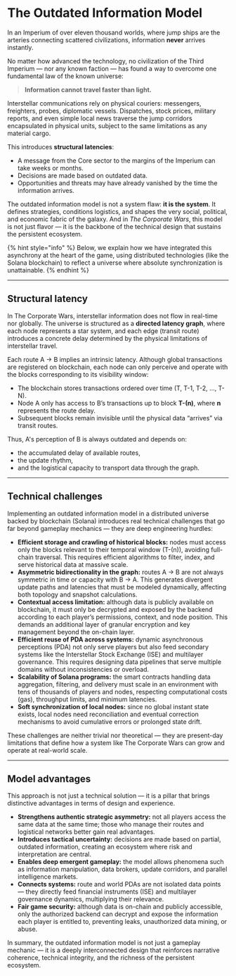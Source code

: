 # The Outdated Information Model

In an Imperium of over eleven thousand worlds, where jump ships are the arteries connecting scattered civilizations, information **never** arrives instantly.

No matter how advanced the technology, no civilization of the Third Imperium — nor any known faction — has found a way to overcome one fundamental law of the known universe:

> **Information cannot travel faster than light.**

Interstellar communications rely on physical couriers: messengers, freighters, probes, diplomatic vessels. Dispatches, stock prices, military reports, and even simple local news traverse the jump corridors encapsulated in physical units, subject to the same limitations as any material cargo.

This introduces **structural latencies**:

* A message from the Core sector to the margins of the Imperium can take weeks or months.
* Decisions are made based on outdated data.
* Opportunities and threats may have already vanished by the time the information arrives.

The outdated information model is not a system flaw: **it is the system**. It defines strategies, conditions logistics, and shapes the very social, political, and economic fabric of the galaxy. And in _The Corporate Wars_, this model is not just flavor — it is the backbone of the technical design that sustains the persistent ecosystem.

{% hint style="info" %}
Below, we explain how we have integrated this asynchrony at the heart of the game, using distributed technologies (like the Solana blockchain) to reflect a universe where absolute synchronization is unattainable.
{% endhint %}

***

## Structural latency

In The Corporate Wars, interstellar information does not flow in real-time nor globally. The universe is structured as a **directed latency graph**, where each node represents a star system, and each edge (transit route) introduces a concrete delay determined by the physical limitations of interstellar travel.

Each route A → B implies an intrinsic latency. Although global transactions are registered on blockchain, each node can only perceive and operate with the blocks corresponding to its visibility window:

* The blockchain stores transactions ordered over time (T, T-1, T-2, ..., T-N).
* Node A only has access to B’s transactions up to block **T-(n)**, where **n** represents the route delay.
* Subsequent blocks remain invisible until the physical data “arrives” via transit routes.

Thus, A's perception of B is always outdated and depends on:

* the accumulated delay of available routes,
* the update rhythm,
* and the logistical capacity to transport data through the graph.

***

## Technical challenges

Implementing an outdated information model in a distributed universe backed by blockchain (Solana) introduces real technical challenges that go far beyond gameplay mechanics — they are deep engineering hurdles:

* **Efficient storage and crawling of historical blocks:** nodes must access only the blocks relevant to their temporal window (T-(n)), avoiding full-chain traversal. This requires efficient algorithms to filter, index, and serve historical data at massive scale.
* **Asymmetric bidirectionality in the graph:** routes A → B are not always symmetric in time or capacity with B → A. This generates divergent update paths and latencies that must be modeled dynamically, affecting both topology and snapshot calculations.
* **Contextual access limitation:** although data is publicly available on blockchain, it must only be decrypted and exposed by the backend according to each player’s permissions, context, and node position. This demands an additional layer of granular encryption and key management beyond the on-chain layer.
* **Efficient reuse of PDA across systems:** dynamic asynchronous perceptions (PDA) not only serve players but also feed secondary systems like the Interstellar Stock Exchange (ISE) and multilayer governance. This requires designing data pipelines that serve multiple domains without inconsistencies or overload.
* **Scalability of Solana programs:** the smart contracts handling data aggregation, filtering, and delivery must scale in an environment with tens of thousands of players and nodes, respecting computational costs (gas), throughput limits, and minimum latencies.
* **Soft synchronization of local nodes:** since no global instant state exists, local nodes need reconciliation and eventual correction mechanisms to avoid cumulative errors or prolonged state drift.

These challenges are neither trivial nor theoretical — they are present-day limitations that define how a system like The Corporate Wars can grow and operate at real-world scale.

***

## Model advantages

This approach is not just a technical solution — it is a pillar that brings distinctive advantages in terms of design and experience.

* **Strengthens authentic strategic asymmetry:** not all players access the same data at the same time; those who manage their routes and logistical networks better gain real advantages.
* **Introduces tactical uncertainty:** decisions are made based on partial, outdated information, creating an ecosystem where risk and interpretation are central.
* **Enables deep emergent gameplay:** the model allows phenomena such as information manipulation, data brokers, update corridors, and parallel intelligence markets.
* **Connects systems:** route and world PDAs are not isolated data points — they directly feed financial instruments (ISE) and multilayer governance dynamics, multiplying their relevance.
* **Fair game security:** although data is on-chain and publicly accessible, only the authorized backend can decrypt and expose the information each player is entitled to, preventing leaks, unauthorized data mining, or abuse.

In summary, the outdated information model is not just a gameplay mechanic — it is a deeply interconnected design that reinforces narrative coherence, technical integrity, and the richness of the persistent ecosystem.
